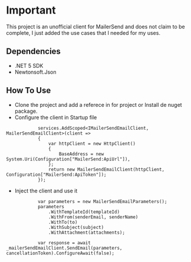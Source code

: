 # Important

This project is an unofficial client for MailerSend and does not claim to be complete, I just added the use cases that I needed for my uses.

## Dependencies

* .NET 5 SDK
* Newtonsoft.Json

## How To Use

* Clone the project and add a referece in for project or Install de nuget package.
* Configure the client in Startup file

```
            services.AddScoped<IMailerSendEmailClient, MailerSendEmailClient>(client =>
            {
                var httpClient = new HttpClient()
                {
                    BaseAddress = new System.Uri(Configuration["MailerSend:ApiUrl"]),
                };
                return new MailerSendEmailClient(httpClient, Configuration["MailerSend:ApiToken"]);
            });
```
* Inject the client and use it

```
            var parameters = new MailerSendEmailParameters();
            parameters
                .WithTemplateId(templateId)
                .WithFrom(senderEmail, senderName)
                .WithTo(to)
                .WithSubject(subject)
                .WithAttachment(attachments);

            var response = await _mailerSendEmailClient.SendEmail(parameters, cancellationToken).ConfigureAwait(false);
```